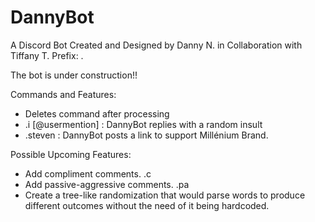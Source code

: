 # DannyBot
A Discord Bot Created and Designed by Danny N. in Collaboration with Tiffany T.
Prefix: .

The bot is under construction!!

Commands and Features:
  - Deletes command after processing
  - .i [@usermention] : DannyBot replies with a random insult
  - .steven : DannyBot posts a link to support Millénium Brand.


Possible Upcoming Features:
  - Add compliment comments.  .c
  - Add passive-aggressive comments. .pa
  - Create a tree-like randomization that would parse words to produce different outcomes without the need of it being hardcoded.
